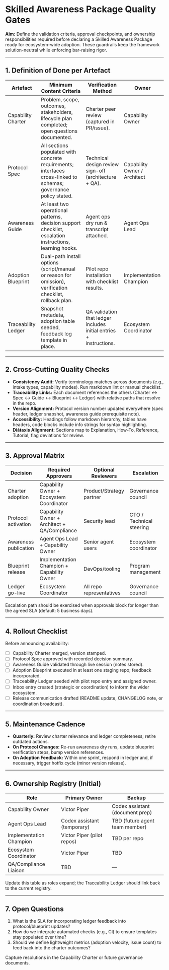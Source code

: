 # Skilled Awareness Package Quality Gates

**Aim:** Define the validation criteria, approval checkpoints, and ownership responsibilities required before declaring a Skilled Awareness Package ready for ecosystem-wide adoption. These guardrails keep the framework solution-neutral while enforcing bar-raising rigor.

---

## 1. Definition of Done per Artefact

| Artefact | Minimum Content Criteria | Verification Method | Owner |
|----------|-------------------------|---------------------|-------|
| Capability Charter | Problem, scope, outcomes, stakeholders, lifecycle plan completed; open questions documented. | Charter peer review (captured in PR/issue). | Capability Owner |
| Protocol Spec | All sections populated with concrete requirements; interfaces cross-linked to schemas; governance policy stated. | Technical design review sign-off (architecture + QA). | Capability Owner / Architect |
| Awareness Guide | At least two operational patterns, decision support checklist, escalation instructions, learning hooks. | Agent ops dry run & transcript attached. | Agent Ops Lead |
| Adoption Blueprint | Dual-path install options (script/manual or reason for omission), verification checklist, rollback plan. | Pilot repo installation with checklist results. | Implementation Champion |
| Traceability Ledger | Snapshot metadata, adoption table seeded, feedback log template in place. | QA validation that ledger includes initial entries + instructions. | Ecosystem Coordinator |

---

## 2. Cross-Cutting Quality Checks

- **Consistency Audit:** Verify terminology matches across documents (e.g., intake types, capability modes). Run markdown lint or manual checklist.
- **Traceability Links:** Each document references the others (Charter ↔ Spec ↔ Guide ↔ Blueprint ↔ Ledger) with relative paths that resolve in the repo.
- **Version Alignment:** Protocol version number updated everywhere (spec header, ledger snapshot, awareness guide prerequisite note).
- **Accessibility:** Headings follow markdown hierarchy, tables have headers, code blocks include info strings for syntax highlighting.
- **Diátaxis Alignment:** Sections map to Explanation, How-To, Reference, Tutorial; flag deviations for review.

---

## 3. Approval Matrix

| Decision | Required Approvers | Optional Reviewers | Escalation |
|----------|--------------------|--------------------|------------|
| Charter adoption | Capability Owner + Ecosystem Coordinator | Product/Strategy partner | Governance council |
| Protocol activation | Capability Owner + Architect + QA/Compliance | Security lead | CTO / Technical steering |
| Awareness publication | Agent Ops Lead + Capability Owner | Senior agent users | Ecosystem coordinator |
| Blueprint release | Implementation Champion + Capability Owner | DevOps/tooling | Program management |
| Ledger go-live | Ecosystem Coordinator | All repo representatives | Governance council |

Escalation path should be exercised when approvals block for longer than the agreed SLA (default: 5 business days).

---

## 4. Rollout Checklist

Before announcing availability:

- [ ] Capability Charter merged, version stamped.
- [ ] Protocol Spec approved with recorded decision summary.
- [ ] Awareness Guide validated through live session (notes stored).
- [ ] Adoption Blueprint executed in at least one staging repo; feedback incorporated.
- [ ] Traceability Ledger seeded with pilot repo entry and assigned owner.
- [ ] Inbox entry created (strategic or coordination) to inform the wider ecosystem.
- [ ] Release communication drafted (README update, CHANGELOG note, or coordination broadcast).

---

## 5. Maintenance Cadence

- **Quarterly:** Review charter relevance and ledger completeness; retire outdated actions.
- **On Protocol Changes:** Re-run awareness dry runs, update blueprint verification steps, bump version references.
- **On Adoption Feedback:** Within one sprint, respond in ledger and, if necessary, trigger hotfix cycle (minor version release).

---

## 6. Ownership Registry (Initial)

| Role | Primary Owner | Backup |
|------|---------------|--------|
| Capability Owner | Victor Piper | Codex assistant (document prep) |
| Agent Ops Lead | Codex assistant (temporary) | TBD (future agent team member) |
| Implementation Champion | Victor Piper (pilot repos) | TBD per repo |
| Ecosystem Coordinator | Victor Piper | TBD |
| QA/Compliance Liaison | TBD | — |

Update this table as roles expand; the Traceability Ledger should link back to the current registry.

---

## 7. Open Questions

1. What is the SLA for incorporating ledger feedback into protocol/blueprint updates?
2. How do we integrate automated checks (e.g., CI) to ensure templates stay populated over time?
3. Should we define lightweight metrics (adoption velocity, issue count) to feed back into the charter outcomes?

Capture resolutions in the Capability Charter or future governance documents.

